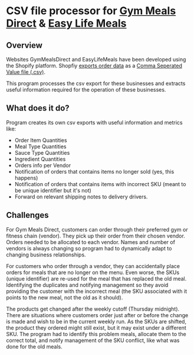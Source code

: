 # CSV file processor for [Gym Meals Direct](https://www.gymmealsdirect.com.au/) & [Easy Life Meals](https://www.easylifemeals.com.au/)

## Overview
Websites GymMealsDirect and EasyLifeMeals have been developed using the Shopify platform.
Shopfiy [exports order data](https://help.shopify.com/manual/orders/export-orders) as a [Comma Seperated Value file (.csv)](https://help.shopify.com/manual/products/import-export).

This program processes the csv export for these businesses and extracts useful information required for the operation of these businesses.

## What does it do?
Program creates its own csv exports with useful information and metrics like:
* Order Item Quantities
* Meal Type Quantities
* Sauce Type Quantities
* Ingredient Quantities
* Orders info per Vendor
* Notification of orders that contains items no longer sold (yes, this happens)
* Notification of orders that contains items with incorrect SKU (meant to be unique identifier but it's not)
* Forward on relevant shipping notes to delivery drivers.

## Challenges
For Gym Meals Direct, customers can order through their preferred gym or fitness chain (vendor). They pick up their order from their chosen vendor. Orders needed to be allocated to each vendor. Names and number of vendors is always changing so program had to dynamically adapt to changing business relationships.

For customers who order through a vendor, they can accidentally place orders for meals that are no longer on the menu. Even worse, the SKUs (unique identifier) are re-used for the meal that has replaced the old meal. Identifying the duplicates and notifying management so they avoid providing the customer with the incorrect meal (the SKU associated with it points to the new meal, not the old as it should).

The products get changed after the weekly cutoff (Thursday midnight). There are situations where customers order just after or before the change is made and wish to be in the current weekly run. As the SKUs are shifted, the product they ordered might still exist, but it may exist under a different SKU. The program had to identify this problem meals, allocate them to the correct total, and notify management of the SKU conflict, like what was done for the old meals.
